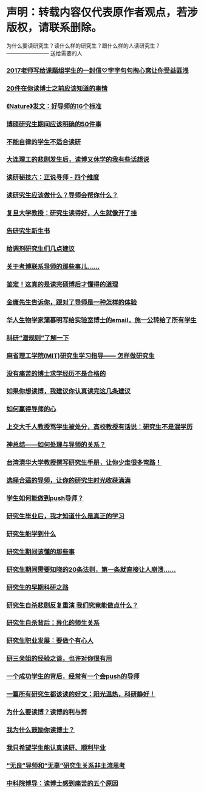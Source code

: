 # 声明：转载内容仅代表原作者观点，若涉版权，请联系删除。

为什么要读研究生？读什么样的研究生？跟什么样的人读研究生？
———————— 送给需要的人

### [2017老师写给课题组学生的一封信♡字字句句掏心窝让你受益匪浅](https://mp.weixin.qq.com/s/tgmm6LtyG6FmcmOi_UPp3A)

### [20件在你读博士之前应该知道的事情](https://mp.weixin.qq.com/s/gphzoi8YKcsaZApl3eQCWw)

### [《Nature》发文：好导师的16个标准](https://mp.weixin.qq.com/s/VoYHF5HRsOJRRrh_284KTA)

### [博硕研究生期间应该明确的50件事](https://mp.weixin.qq.com/s/_olsH36z5-wItyxzd7bz-Q)

### [不能自律的学生不适合读研](http://news.sciencenet.cn/sbhtmlnews/2018/11/340604.shtm?bsh_bid=2914332265&from=timeline&isappinstalled=0)

### [大连理工的悲剧发生后，读博又休学的我有些话想说](https://mp.weixin.qq.com/s/hsFV7RRMBoxbWAHGLeRTlw)

### [读研秘技六：正说寻师 - 四个维度](http://blog.sciencenet.cn/home.php?mod=space&uid=3389532&do=blog&id=1203854)

### [读研究生应该做什么？导师会帮你什么？](https://mp.weixin.qq.com/s/0sgLf4a0Jhz_RWg4g-cpcQ)

### [复旦大学教授：研究生读得好，人生就像开了挂](https://mp.weixin.qq.com/s/nYl9ugcRdjb7EZqkN-WCzQ)

### [告研究生新生书](https://mp.weixin.qq.com/s/K-ffihp3UOj9_RfNq9VrCA)

### [给调剂研究生们几点建议](https://mp.weixin.qq.com/s/rsufg4fZd1GiDVvqj0WCWQ)

### [关于考博联系导师的那些事儿……](https://mp.weixin.qq.com/s/EK8U9Ndw9Rbe9v2XJcA3sg)

### [鉴定！这真的是读完硕博后才懂得的道理](https://mp.weixin.qq.com/s/YN3dhN9ivZdkMKApQCh6tw)

### [金庸先生告诉你，跟对了导师是一种怎样的体验](https://mp.weixin.qq.com/s/6G3EJ4ta5HT74b5K_p6Orw)

### [华人生物学家蒲慕明写给实验室博士的email，施一公转给了所有学生](https://wenhui.whb.cn/third/baidu/201904/10/255005.html?sdkver=7cbb062d&clientprefetch=1&from=timeline&isappinstalled=0)

### [科研“潜规则”了解一下](https://mp.weixin.qq.com/s/iNG-bqnx5RrpPtsVVSCvjg)

### [麻省理工学院(MIT)研究生学习指导—— 怎样做研究生](https://mp.weixin.qq.com/s/3PUM4ZucqLY6ilH48wHukw)

### [没有痛苦的博士求学经历不是合格的](https://mp.weixin.qq.com/s/p8dpOueNYNIGV294ViHlKg)

### [如果你想读博，我建议你认真读完这几条建议](https://mp.weixin.qq.com/s/IyvnzH0OZtyeXv96xKPDTA)

### [如何赢得导师的心](https://mp.weixin.qq.com/s?__biz=MzIwMjk1OTc2MA==&mid=2247488614&amp;idx=1&amp;sn=d7a386f8552a897f9de0883b91cbbdf8&source=41%23wechat_redirect)

### [上交大千人教授骂学生被处分，高校教授有话说：研究生不是混学历](https://news.html5.qq.com/share/1578313705308813965?ch=060000&ctrid=1&dataSrc=96&data_type=1&docId=1578313705308813965&extenddata=%2526contentLevel%253D3%2526dataSrc%253D96%2526queryId%253D1553643466758%2526sGrayPlatFormModelId%253D101989%2523102836%2523103003%2523102744%2523102225%2523103436%2523103265%2523103205%2523103317%2523100773%2523103282%2523103467%2523101195%2523103355%2523101214%2523103297%2523103365%2523103358%2523103433%2523103398%2523103450%2526sModelId%253D101989%2523102836%2523103003%2523102744%2523102225%2523103436%2523103265%2523103205%2523103317%2523100773%2523103282%2523103467%2523101195%2523103355%2523101214%2523103297%2523103365%2523103358%2523103433%2523103398%2523103450%2526sStrategyId%253D59%2526subjectId%253D11012%2526zimeitiId%253Dqeh_6404636&pid=1&qbredirect&sc_id=9lSAskC&share=true&share_count=2&showAttach=1&showDate=1&tabId=0&tagId=0&url=http%253A%252F%252Fkuaibao.qq.com%252Fs%252F20190326A06P0C00&from=timeline&isappinstalled=0)

### [神总结——如何处理与导师的关系？](https://mp.weixin.qq.com/s/xSkDFTSyI5Fmoyds9grKZw)

### [台湾清华大学教授撰写研究生手册，让你少走很多弯路！](https://mp.weixin.qq.com/s/HODirk39mJH-OWAFClNDaQ)

### [选择合适的导师，让你的研究生时光收获满满](https://mp.weixin.qq.com/s/hknctsErMuG4pDOv_Hqnag)

### [学生如何能做到push导师？](https://mp.weixin.qq.com/s/A764z8ldXEFVptutnurx-w)

### [研究生毕业后，我才知道什么是真正的学习](https://mp.weixin.qq.com/s/XJ0tXkj90CkkcV-DgSYqpQ)

### [研究生能学到什么](https://mp.weixin.qq.com/s/ASqnV4lKiXWJ25E6-oOV9w)

### [研究生期间该懂的那些事](https://mp.weixin.qq.com/s/VlCvU0HokaFh5Wn1Vorq3g)

### [研究生期间需要知晓的20条法则，第一条就直接让人崩溃……](https://mp.weixin.qq.com/s/8RuPNrbGK2EuwPw23nylbA)

### [研究生的早期科研之路](https://mp.weixin.qq.com/s/MDB_er6rfKhXkDp-m1w-tg)

### [研究生自杀悲剧反复重演 我们究竟能做点什么？](https://mp.weixin.qq.com/s/CfubD4zsJqFMGz_aNsJdVA)

### [研究生自杀背后：异化的师生关系](https://mp.weixin.qq.com/s/JMM9gViv_FCZPwcO3x-5Yg)

### [研究生职业发展：要做个有心人](https://mp.weixin.qq.com/s/fyMqEIH2vNp0RFzWJpzKMw)

### [研三亲姐的经验之谈，也许对你很有用](https://mp.weixin.qq.com/s/D1CBaCVj59M80sswhL1Ifw)

### [一个成功学生的背后，经常有一个会push的导师](https://mp.weixin.qq.com/s/HJDxmOFX8SBR6LIlwD11kw)

### [一篇所有研究生都该读的好文：阳光温热，科研静好！](https://mp.weixin.qq.com/s/_K3Bi471N1M_IyDgE50R0g)

### [为什么要读博？读博的利与弊](https://mp.weixin.qq.com/s?__biz=MzIxMjE5MTE4OA==&mid=2247489404&amp;idx=1&amp;sn=88c916715f1abe04c49451ccb1ce857f&source=41%23wechat_redirect)

### [我为什么鼓励你读博士？](https://mp.weixin.qq.com/s/aHokqm9rwDJK9MBJMIbuew)

### [我只希望学生能认真读研、顺利毕业](https://mp.weixin.qq.com/s/ggIZvDOwQ_wjfuyv5NDeXw)

### [“无良”导师和“无辜”研究生关系非主流思考](http://blog.sciencenet.cn/blog-3410526-1213196.html)

### [中科院博导：读博士感到痛苦的五个原因](https://mp.weixin.qq.com/s/Ugb9-V2X69-TP0PVw1BA2Q)


